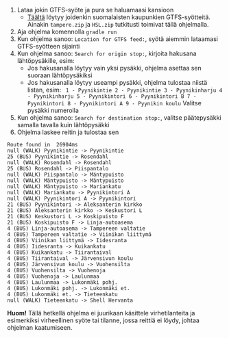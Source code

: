 1. Lataa jokin GTFS-syöte ja pura se haluamaasi kansioon
   * [Täältä](https://api.digitransit.fi/routing-data/v2/finland/) löytyy joidenkin suomalaisten kaupunkien GTFS-syötteitä. Ainakin `tampere.zip` ja 
`HSL.zip` tutkitusti toimivat tällä ohjelmalla.
2. Aja ohjelma komennolla `gradle run`
3. Kun ohjelma sanoo: `Location for GTFS feed:`, syötä aiemmin lataamasi GTFS-syötteen sijainti
4. Kun ohjelma sanoo: `Search for origin stop:`, kirjoita hakusana lähtöpysäkille, esim:
   * Jos hakusanalla löytyy vain yksi pysäkki, ohjelma asettaa sen suoraan lähtöpysäkiksi
   * Jos hakusanalla löytyy useampi pysäkki, ohjelma tulostaa niistä listan, esim: ```
1 - Pyynikintie
2 - Pyynikintie
3 - Pyynikinharju
4 - Pyynikinharju
5 - Pyynikintori
6 - Pyynikintori B
7 - Pyynikintori
8 - Pyynikintori A
9 - Pyynikin koulu``` Valitse pysäkki numerolla
5. Kun ohjelma sanoo: `Search for destination stop:`, valitse päätepysäkki samalla tavalla kuin lähtöpysäkki
6. Ohjelma laskee reitin ja tulostaa sen
```
Route found in  26904ms
null (WALK) Pyynikintie -> Pyynikintie
25 (BUS) Pyynikintie -> Rosendahl
null (WALK) Rosendahl -> Rosendahl
25 (BUS) Rosendahl -> Piispantalo
null (WALK) Piispantalo -> Mäntypuisto
null (WALK) Mäntypuisto -> Mäntypuisto
null (WALK) Mäntypuisto -> Mariankatu
null (WALK) Mariankatu -> Pyynikintori A
null (WALK) Pyynikintori A -> Pyynikintori
21 (BUS) Pyynikintori -> Aleksanterin kirkko
21 (BUS) Aleksanterin kirkko -> Keskustori L
21 (BUS) Keskustori L -> Koskipuisto F
21 (BUS) Koskipuisto F -> Linja-autoasema
4 (BUS) Linja-autoasema -> Tampereen valtatie
4 (BUS) Tampereen valtatie -> Viinikan liittymä
4 (BUS) Viinikan liittymä -> Iidesranta
4 (BUS) Iidesranta -> Kuikankatu
4 (BUS) Kuikankatu -> Tiirantaival
4 (BUS) Tiirantaival -> Järvensivun koulu
4 (BUS) Järvensivun koulu -> Vuohensilta
4 (BUS) Vuohensilta -> Vuohenoja
4 (BUS) Vuohenoja -> Laulunmaa
4 (BUS) Laulunmaa -> Lukonmäki pohj.
4 (BUS) Lukonmäki pohj. -> Lukonmäki et.
4 (BUS) Lukonmäki et. -> Tieteenkatu
null (WALK) Tieteenkatu -> Shell Hervanta
```

**Huom!** Tällä hetkellä ohjelma ei juurikaan käsittele virhetilanteita ja esimerkiksi virheellinen syöte tai tilanne, jossa reittiä ei löydy, johtaa 
ohjelman kaatumiseen.
